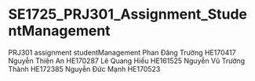 # SE1725_PRJ301_Assignment_StudentManagement
PRJ301 assignment studentManagement
Phan Đăng Trường HE170417
Nguyễn Thiện An HE170287
Lê Quang Hiếu HE161525
Nguyễn Vũ Trường Thành HE172385
Nguyễn Đức Mạnh HE170523
